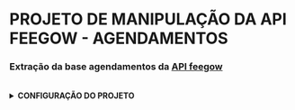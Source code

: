 PROJETO DE MANIPULAÇÃO DA API FEEGOW - AGENDAMENTOS
====

### Extração da base agendamentos da [API feegow](https://staging-docs.feegow.com/#9b9c5165-c3ba-4b27-8485-f747bfcdc0fc)

<br>


<details close>
<summary><strong>CONFIGURAÇÃO DO PROJETO</strong></summary>

## Criando Esttrutura

<br>

- *Criar projeto:*
    ```sh
    poetry add prj_agenda
    ```
    <br>

- *Definir versão Python do Projeto:*
    ```sh
    poetry env use 3.11.5
    ```
    <br>

- *Ativando ambiente virtual:*
    ```sh
    source ./.venv/bin/activate
    ```

    <br>

## Instalação das Dependências:

<br>

- *Instalar dependências:*
    ```sh
    poetry add psycopg2-binary dlt
    ```

    <br>


## SSH

<br>

- *Gerando uma Chave SSH no Windows:*
    ```sh
    ssh-keygen -t rsa -f $env:user/meu.usuario/.ssh/pasta_da_chave -C "nome_da_chave"
    ```

<br>

- *Copiando a Chave Pública:*
    ```sh
    # no bash
    cat .ssh/dwlinux.pub
    ```
<br>

- *Iniciar Versionamento git local:*
    ```sh
    git init
    ```
<br>

- *[Configurando SSH no Github](https://docs.github.com/pt/authentication/connecting-to-github-with-ssh/adding-a-new-ssh-key-to-your-github-account?platform=linux#adding-a-new-ssh-key-to-your-account)*

<br>

## git local:


<br>

- *Alterar nome da Branch principal:*
    ```sh
    git branch -M main
    ```

<br>

- *Vincular repositório remoto:*
    ```sh
    git remote add origin git@github.com:seu-repository/feegow_agendamentos.git
    ```
<br>

- *Primmeiro Commit:*
    ```sh
    git add README.md
    git commit -m"Primeiro commit"
    git push -U origin main
    ```
<br>

---

<br>

### Configuração Projeto Astro:

- *Criando Projeto Astro:*
    ```sh
    astro dev init
    ```
<br>

- *Iniciando Projeto Astro:*
    ```sh
    astro dev start
    ```

</details>

<br>




